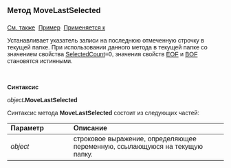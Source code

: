 <html>
<head>
<title>Текущий вид просмотра\MoveLastSelected</title>
</head>

<body>

<p><strong><font size="4" face="Arial">Метод MoveLastSelected<br>
<br>
</font></strong><font face="Arial"><a href="../Frmpttel.html">См. также</a>&nbsp;
<u>Пример</u>&nbsp; <a href="../Frmpttel.html">Применяется к</a></font></p>

<p><font face="Arial">Устанавливает указатель записи на последнюю 
отмеченную строчку в текущей папке. При использовании данного метода в текущей 
папке со значением свойства <a href="SelectedCount.html">SelectedCount</a>=0, 
значения свойств <a href="EOF.html">EOF</a> и <a href="BOF.html">BOF</a>
становятся истинными.</font></p>

<p class="label">&nbsp;</p>

<p class="label"><font face="Arial"><b>Синтаксис</b></font></p>

<p><font face="Arial"><em>object</em><strong>.MoveLastSelected</strong></font></p>

<p><font face="Arial">Синтаксис метода <strong>MoveLastSelected</strong>
состоит из следующих частей:</font></p>

<table border="1" cellPadding="5" cols="2" frame="below" rules="rows">
<TBODY>
  <tr vAlign="top">
    <td class="label" width="29%"><font face="Arial"><b>Параметр</b></font></td>
    <td class="label" width="71%"><font face="Arial"><strong>Описание</strong></font></td>
  </tr>
  <tr>
    <td width="29%"><font face="Arial"><em>object</em></font></td>
    <td width="71%"><font face="Arial">строковое выражение, 
	определяющее переменную, ссылающуюся на текущую папку.</font></td>
  </tr>
</TBODY>
</table>

<p class="label">&nbsp;</p>
</body>
</html>
